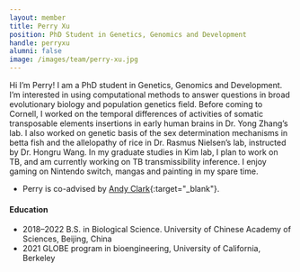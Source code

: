 ```yaml
---
layout: member
title: Perry Xu
position: PhD Student in Genetics, Genomics and Development
handle: perryxu
alumni: false
image: /images/team/perry-xu.jpg
---
```


Hi I’m Perry! I am a PhD student in Genetics, Genomics and Development. I’m interested in using computational methods to answer questions in broad evolutionary biology and population genetics field. Before coming to Cornell, I worked on the temporal differences of activities of somatic transposable elements insertions in early human brains in Dr. Yong Zhang’s lab. I also worked on genetic basis of the sex determination mechanisms in betta fish and the allelopathy of rice in Dr. Rasmus Nielsen’s lab, instructed by Dr. Hongru Wang. In my graduate studies in Kim lab, I plan to work on TB, and am currently working on TB transmissibility inference. I enjoy gaming on Nintendo switch, mangas and painting in my spare time.

* Perry is co-advised by [Andy Clark](https://blogs.cornell.edu/andyclarklab/home/){:target="_blank"}. 

#### Education 
* 2018–2022 B.S. in Biological Science. University of Chinese Academy of Sciences, Beijing, China
* 2021 GLOBE program in bioengineering, University of California, Berkeley
